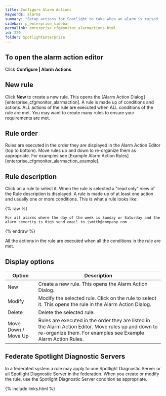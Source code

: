 ```yaml
---
title: Configure Alarm Actions
keywords: alarms
summary: "Setup actions for Spotlight to take when an alarm is raised. The actions Spotlight can take include running a program and sending an email. Conditions on taking the action can be defined, such as the day of the week, the time of day, the severity of the alarm, the alarm type and the connection type."
sidebar: p_enterprise_sidebar
permalink: enterprise_cfgmonitor_alarmactions.html
id: 220
folder: SpotlightEnterprise
---
```




## To open the alarm action editor

Click **Configure \| Alarm Actions**.




## New rule

Click **New** to create a new rule. This opens the [Alarm Action Dialog][enterprise_cfgmonitor_alarmaction]. A rule is made up of conditions and actions. ALL actions of the rule are executed when ALL conditions of the rule are met. You may want to create many rules to ensure your requirements are met.

## Rule order

Rules are executed in the order they are displayed in the Alarm Action Editor (top to bottom). Move rules up and down to re-organize them as appropriate. For examples see [Example Alarm Action Rules][enterprise_cfgmonitor_alarmaction_example].

## Rule description

Click on a rule to select it. When the rule is selected a "read only" view of the Rule description is displayed. A rule is made up of at least one action and usually one or more conditions. This is what a rule looks like.

{% raw %}
```
For all alarms where the day of the week is Sunday or Saturday and the alarm severity is High send email to jsmith@company.com
```
{% endraw %}


All the actions in the rule are executed when all the conditions in the rule are met.


## Display options

Option | Description
-------|------------
New | Create a new rule. This opens the Alarm Action Dialog.
Modify | Modify the selected rule. Click on the rule to select it. This opens the rule in the Alarm Action Dialog.
Delete | Delete the selected rule.
Move Down / Move Up | Rules are executed in the order they are listed in the Alarm Action Editor. Move rules up and down to re-organize them. For examples see Example Alarm Action Rules.


## Federate Spotlight Diagnostic Servers

In a federated system a rule may apply to one Spotlight Diagnostic Server or all Spotlight Diagnostic Server in the federation. When you create or modify the rule, use the Spotlight Diagnostic Server condition as appropriate.

{% include links.html %}
